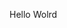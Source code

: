 Hello Wolrd






























































































































































































































































































































































































































































































































































































































































































































































































































































































































































































































































































































































































































































































































































































































































































































































































































































































































































































































































































































































































































































































































































































































































































































































































































































































































































































































































































































































































































































































































































































































































































































































































































































































































































































































































































































































































































































































































































































































































































































































































































































































































































































